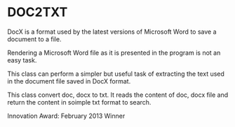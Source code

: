 # DOC2TXT
DocX is a format used by the latest versions of Microsoft Word to save a document to a file.

Rendering a Microsoft Word file as it is presented in the program is not an easy task.

This class can perform a simpler but useful task of extracting the text used in the document file saved in DocX format.

This class convert doc, docx to txt.
It reads the content of doc, docx file and return the content in soimple txt format to search.

Innovation Award: February 2013 Winner
